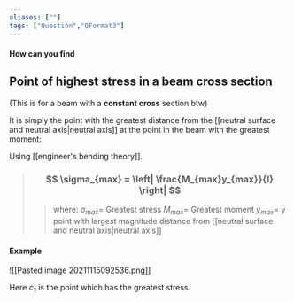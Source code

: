```yaml
---
aliases: [""]
tags: ["Question","QFormat3"]
---
```


#### How can you find
## Point of highest stress in a beam cross section
(This is for a beam with a __constant cross__ section btw)

It is simply the point with the greatest distance from the [[neutral surface and neutral axis|neutral axis]] at the point in the beam with the greatest moment:

Using [[engineer's bending theory]].

> ### $$ \sigma_{max} = \left| \frac{M_{max}y_{max}}{I} \right| $$ 
>> where:
>> $\sigma_{max} =$ Greatest stress
>> $M_{max}=$ Greatest moment
>> $y_{max}=$ y point with largest magnitude distance from [[neutral surface and neutral axis|neutral axis]]

#### Example
![[Pasted image 20211115092536.png]]

Here $c_1$ is the point which has the greatest stress.